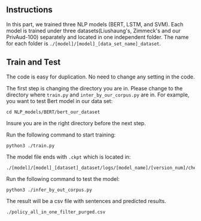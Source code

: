 ## Instructions

In this part, we trained three NLP models (BERT, LSTM, and SVM). Each model is trained under three datasets(Liushaung's, Zimmeck's and our PrivAud-100) separately and located in one independent folder.
The name for each folder is `./[model]/[model]_[data_set_name]_dataset`.

## Train and Test
The code is easy for duplication. No need to change any setting in the code.

The first step is changing the directory you are in. Please change to the directory where `train.py` and `inter_by_our_corpus.py` are in. For example, you want to test Bert model in our data set:
```
cd NLP_models/BERT/bert_our_dataset
```
Insure you are in the right directory before the next step.

Run the following command to start training:
```
python3 ./train.py
```
The model file ends with `.ckpt` which is located in:
```
./[model]/[model]_[dataset]_dataset/logs/[model_name]/[version_num]/checkpoints/[arguments].ckpt
```

Run the following command to test the model:
```
python3 ./infer_by_out_corpus.py
```
The result will be a csv file with sentences and predicted results.
```
./policy_all_in_one_filter_purged.csv
```
